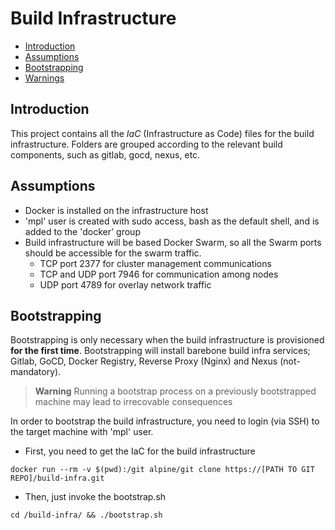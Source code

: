 # Build Infrastructure

* [Introduction](#introduction)
* [Assumptions](#Assumptions)
* [Bootstrapping](#Bootstrapping)
* [Warnings](#Warnings)

## Introduction
 This project contains all the *IaC* (Infrastructure as Code) files for the build infrastructure. Folders are grouped according to the relevant build components, such as gitlab, gocd, nexus, etc.

## Assumptions
 - Docker is installed on the infrastructure host
 - 'mpl' user is created with sudo access, bash as the default shell, and is added to the 'docker' group
 - Build infrastructure will be based Docker Swarm, so all the Swarm ports should be accessible for the swarm traffic.
    - TCP port 2377 for cluster management communications
    - TCP and UDP port 7946 for communication among nodes
    - UDP port 4789 for overlay network traffic

## Bootstrapping
Bootstrapping is only necessary when the build infrastructure is provisioned **for the first time**. Bootstrapping will install barebone build infra services; Gitlab, GoCD, Docker Registry, Reverse Proxy (Nginx) and Nexus (not-mandatory). 

> **Warning**
Running a bootstrap process on a previously bootstrapped machine may lead to irrecovable consequences

In order to bootstrap the build infrastructure, you need to login (via SSH) to the target machine with 'mpl' user.

 - First, you need to get the IaC for the build infrastructure
```shell
docker run --rm -v $(pwd):/git alpine/git clone https://[PATH TO GIT REPO]/build-infra.git 
```
- Then, just invoke the bootstrap.sh
```shell
cd /build-infra/ && ./bootstrap.sh
```


